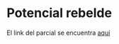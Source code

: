# Potencial rebelde


El link del parcial se encuentra [aquí](https://docs.google.com/document/d/1ATHhGMtOSj5tFqF2dtGtuXwCqvXptLKCgukbphVPw44/edit)
